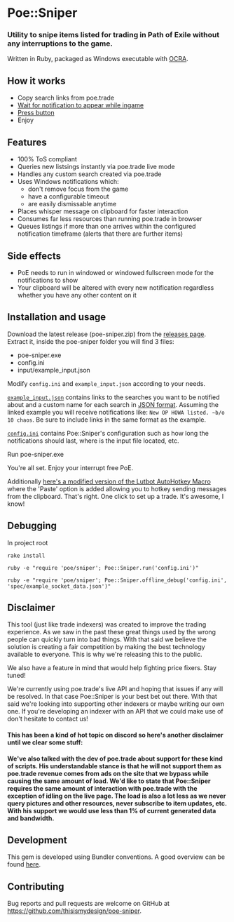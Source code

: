 # Poe::Sniper

### Utility to snipe items listed for trading in Path of Exile without any interruptions to the game.

Written in Ruby, packaged as Windows executable with [OCRA](https://github.com/larsch/ocra/).

## How it works

- Copy search links from poe.trade
- [Wait for notification to appear while ingame](http://i.imgur.com/RkTK4DN.png)
- [Press button](http://i.imgur.com/QpZqHJD.png)
- Enjoy

## Features

- 100% ToS compliant
- Queries new listsings instantly via poe.trade live mode
- Handles any custom search created via poe.trade
- Uses Windows notifications which:
  - don't remove focus from the game
  - have a configurable timeout
  - are easily dismissable anytime
- Places whisper message on clipboard for faster interaction
- Consumes far less resources than running poe.trade in browser
- Queues listings if more than one arrives within the configured notification timeframe (alerts that there are further items)

## Side effects

- PoE needs to run in windowed or windowed fullscreen mode for the notifications to show
- Your clipboard will be altered with every new notification regardless whether you have any other content on it

## Installation and usage

Download the latest release (poe-sniper.zip) from the [releases page](https://github.com/thisismydesign/poe-sniper/releases).
Extract it, inside the poe-sniper folder you will find 3 files:
- poe-sniper.exe
- config.ini
- input/example_input.json

Modify `config.ini` and `example_input.json` according to your needs.

[`example_input.json`](https://github.com/thisismydesign/poe-sniper/blob/master/input/example_input.json) contains links to the searches you want to be notified about and a custom name for each search in [JSON format](https://www.w3schools.com/js/js_json.asp). Assuming the linked example you will receive notifications like: `New OP HOWA listed. ~b/o 10 chaos`. Be sure to include links in the same format as the example.

[`config.ini`](https://github.com/thisismydesign/poe-sniper/blob/master/config.ini) contains Poe::Sniper's configuration such as how long the notifications should last, where is the input file located, etc.

Run poe-sniper.exe

You're all set. Enjoy your interrupt free PoE.

Additionally [here's a modified version of the Lutbot AutoHotkey Macro](https://github.com/thisismydesign/poe-lutbot-ahk) where the 'Paste' option is added allowing you to hotkey sending messages from the clipboard. That's right. One click to set up a trade. It's awesome, I know!

## Debugging

In project root

`rake install`

`ruby -e "require 'poe/sniper'; Poe::Sniper.run('config.ini')"`

`ruby -e "require 'poe/sniper'; Poe::Sniper.offline_debug('config.ini', 'spec/example_socket_data.json')"`

## Disclaimer

This tool (just like trade indexers) was created to improve the trading experience. As we saw in the past these great things used by the wrong people can quickly turn into bad things. With that said we believe the solution is creating a fair competition by making the best technology available to everyone. This is why we're releasing this to the public.

We also have a feature in mind that would help fighting price fixers. Stay tuned!

We're currently using poe.trade's live API and hoping that issues if any will be resolved. In that case Poe::Sniper is your best bet out there. With that said we're looking into supporting other indexers or maybe writing our own one. If you're developing an indexer with an API that we could make use of don't hesitate to contact us!

#### This has been a kind of hot topic on discord so here's another disclaimer until we clear some stuff:

#### We've also talked with the dev of poe.trade about support for these kind of scripts. His understandable stance is that he will not support them as poe.trade revenue comes from ads on the site that we bypass while causing the same amount of load. We'd like to state that Poe::Sniper requires the same amount of interaction with poe.trade with the exception of idling on the live page. The load is also a lot less as we never query pictures and other resources, never subscribe to item updates, etc. With his support we would use less than 1% of current generated data and bandwidth.

## Development

This gem is developed using Bundler conventions. A good overview can be found [here](http://bundler.io/v1.14/guides/creating_gem.html).

## Contributing

Bug reports and pull requests are welcome on GitHub at https://github.com/thisismydesign/poe-sniper.
